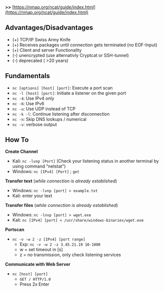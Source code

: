 **>>** [https://nmap.org/ncat/guide/index.html](https://nmap.org/ncat/guide/index.html)

## Advantages/Disadvantages
- (+) TCP/IP Swiss Army Knife
- (+) Receives packages until connection gets terminated (no EOF-Input)
- (+) Client and server Functionality
- (-) unencrypted (use alternativly Cryptcat or SSH-tunnel)
- (-) deprecated ( >20 years)

## Fundamentals
- `nc [options] [host] [port]`: Execute a port scan
- `nc -l [host] [port]`: Initiate a listener on the given port
- `nc -4`:  Use IPv4 only
- `nc -6`: Use IPv6
- `nc -u`: Use UDP instead of TCP
- `nc -k -l`: Continue listening after disconnection
- `nc -n`: Skip DNS lookups / numerical
- `nc -v`: verbose output

## How To

**Create Channel**
- Kali: `nc -lvnp [Port]` (Check your listening status in another terminal by using command "netstat")
- Windows: `nc [IPv4] [Port]` ; `get`

**Transfer text** (*while connection is already established*)
- Windows: `nc -lvnp [port] > example.txt`
- Kali: enter your text

**Transfer files** (*while connection is already established*)
- Windows: `nc -lnvp [port] > wget.exe`
- Kali: `nc [IPv4] [port] < /usr/share/windows-binaries/wget.exe`

**Portscan**
- `nc -v -w 2 -z [IPv4] [port range]`
  - Exp: `nc -v -w 2 -z 3.45.21.19 10-1000`
  - w = set timeout in [s]
  - z = no transmission, only check listening services 

**Communicate with Web Server**
- `nc [host] [port]`
  - `GET / HTTP/1.0`
  - Press 2x Enter 
